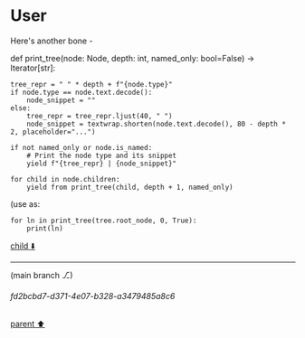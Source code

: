 # User

Here's another bone - 

def print_tree(node: Node, depth: int, named_only: bool=False) -> Iterator[str]:

    tree_repr = " " * depth + f"{node.type}"
    if node.type == node.text.decode():
        node_snippet = ""
    else:
        tree_repr = tree_repr.ljust(40, " ")
        node_snippet = textwrap.shorten(node.text.decode(), 80 - depth * 2, placeholder="...")

    if not named_only or node.is_named:
        # Print the node type and its snippet
        yield f"{tree_repr} | {node_snippet}"

    for child in node.children:
        yield from print_tree(child, depth + 1, named_only)


(use as:


    for ln in print_tree(tree.root_node, 0, True):
        print(ln)

[child ⬇️](#fd2bcbd7-d371-4e07-b328-a3479485a8c6)

---

(main branch ⎇)
###### fd2bcbd7-d371-4e07-b328-a3479485a8c6
[parent ⬆️](#aaa2993a-f7d3-40b4-9bd0-b7c2885e48a1)
